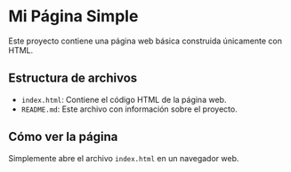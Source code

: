 # Mi Página Simple

Este proyecto contiene una página web básica construida únicamente con HTML.

## Estructura de archivos
- `index.html`: Contiene el código HTML de la página web.
- `README.md`: Este archivo con información sobre el proyecto.

## Cómo ver la página
Simplemente abre el archivo `index.html` en un navegador web.
